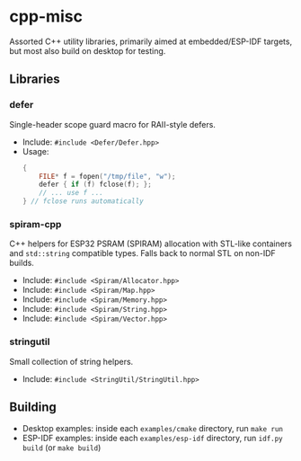 # cpp-misc

Assorted C++ utility libraries, primarily aimed at embedded/ESP-IDF targets, but most also build on desktop for testing.

## Libraries

### defer

Single-header scope guard macro for RAII-style defers.

- Include: `#include <Defer/Defer.hpp>`
- Usage:
  ```cpp
  {
      FILE* f = fopen("/tmp/file", "w");
      defer { if (f) fclose(f); };
      // ... use f ...
  } // fclose runs automatically
  ```

### spiram-cpp

C++ helpers for ESP32 PSRAM (SPIRAM) allocation with STL-like containers and `std::string` compatible types. Falls back to normal STL on non-IDF builds.

- Include: `#include <Spiram/Allocator.hpp>`
- Include: `#include <Spiram/Map.hpp>`
- Include: `#include <Spiram/Memory.hpp>`
- Include: `#include <Spiram/String.hpp>`
- Include: `#include <Spiram/Vector.hpp>`

### stringutil

Small collection of string helpers.

- Include: `#include <StringUtil/StringUtil.hpp>`

## Building

- Desktop examples: inside each `examples/cmake` directory, run `make run`
- ESP-IDF examples: inside each `examples/esp-idf` directory, run `idf.py build` (or `make build`)
